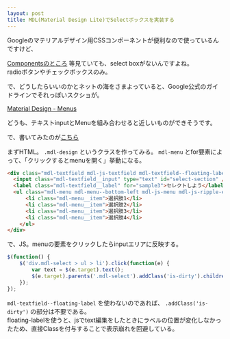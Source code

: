```yaml
---
layout: post
title: MDL(Material Design Lite)でSelectボックスを実装する
---
```


Googleのマテリアルデザイン用CSSコンポーネントが便利なので使っているんですけど、

[Componentsのところ](http://www.getmdl.io/components/index.html#toggles-section) 等見ていても、select boxがないんですよね。  
radioボタンやチェックボックスのみ。

で、どうしたらいいのかとネットの海をさまよっていると、Google公式のガイドラインでそれっぽいスクショが。

[Material Design - Menus](https://www.google.com/design/spec/components/menus.html#)

どうも、テキストinputとMenuを組み合わせると近しいものができそうです。

で、書いてみたのが[こちら](http://kentayamamoto.github.io/pages/mdl-select/index.html)

まずHTML。 `.mdl-design` というクラスを作ってみる。 `mdl-menu` とfor要素によって、「クリックするとmenuを開く」挙動になる。

```html
<div class="mdl-textfield mdl-js-textfield mdl-textfield--floating-label mdl-select">
  <input class="mdl-textfield__input" type="text" id="select-section" />
  <label class="mdl-textfield__label" for="sample3">セレクトしよう</label>
  <ul class="mdl-menu mdl-menu--bottom-left mdl-js-menu mdl-js-ripple-effect" for="select-section">
	  <li class="mdl-menu__item">選択肢1</li>
	  <li class="mdl-menu__item">選択肢2</li>
	  <li class="mdl-menu__item">選択肢3</li>
	  <li class="mdl-menu__item">選択肢4</li>
	</ul>
</div>
```

で、JS。menuの要素をクリックしたらinputエリアに反映する。

```javascript
$(function() {
	$('div.mdl-select > ul > li').click(function(e) {
		var text = $(e.target).text();
		$(e.target).parents('.mdl-select').addClass('is-dirty').children('input').val(text);
	});
});
```

 `mdl-textfield--floating-label` を使わないのであれば、 `.addClass('is-dirty')` の部分は不要である。  
floating-labelを使うと、jsでtext編集をしたときにラベルの位置が変化しなかったため、直接Classを付与することで表示崩れを回避している。
